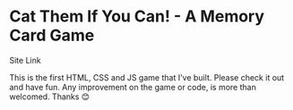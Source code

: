 <h1>Cat Them If You Can! - A Memory Card Game</h1>
<a href:"https://brave-raman-45a941.netlify.app/">Site Link</a>
<p>This is the first HTML, CSS and JS game that I've built. Please check it out and have fun. Any improvement on the game or code, is more than welcomed. Thanks 😊</p>
